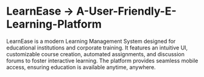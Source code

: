 # LearnEase -> A-User-Friendly-E-Learning-Platform
 LearnEase is a modern Learning Management System designed for educational institutions and corporate training. It features an intuitive UI, customizable course creation, automated assignments, and discussion forums to foster interactive learning. The platform provides seamless mobile access, ensuring education is available anytime, anywhere.
